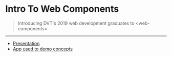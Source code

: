 # Intro To Web Components
> Introducing DVT's 2019 web development graduates to &lt;web-components>
___
- [Presentation](https://github.com/awesome-fortune/intro-to-angular-workshop/tree/master/StarterTemplate)
- [App used to demo concepts](https://github.com/awesome-fortune/intro-to-web-components-talk/tree/master/demo)
